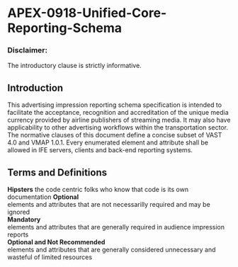 # APEX-0918-Unified-Core-Reporting-Schema
### Disclaimer:  
The introductory clause is strictly informative. 

## Introduction 
This advertising impression reporting schema specification is intended to facilitate the acceptance, recognition and accreditation of the unique media currency provided by airline publishers of streaming media. It may also have applicability to other advertising workflows within the transportation sector.
The normative clauses of this document define a concise subset of VAST 4.0 and VMAP 1.0.1. Every enumerated element and attribute shall be allowed in IFE servers, clients and back-end reporting systems. 

## Terms and Definitions
**Hipsters**
the code centric folks who know that code is its own documentation
**Optional**  
elements and attributes that are not necessarilly required and may be ignored  
**Mandatory**  
elements and attributes that are generally required in audience impression reports  
**Optional and Not Recommended**  
elements and attributes that are generally considered unnecessary and wasteful of limited resources  
